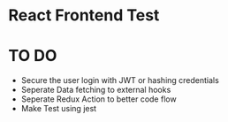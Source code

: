 # React Frontend Test

# TO DO
 - Secure the user login with JWT or hashing credentials
 - Seperate Data fetching to external hooks
 - Seperate Redux Action to better code flow
 - Make Test using jest